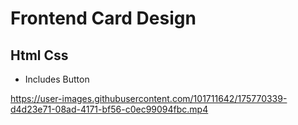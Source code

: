 # Frontend Card Design 
## Html Css
* Includes Button

https://user-images.githubusercontent.com/101711642/175770339-d4d23e71-08ad-4171-bf56-c0ec99094fbc.mp4

